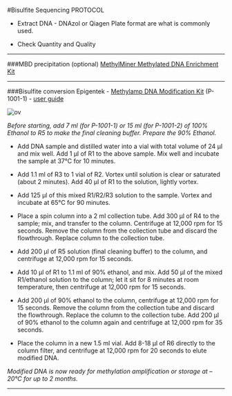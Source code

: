 #Bisulfite Sequencing PROTOCOL 
>  
>


* Extract DNA - DNAzol or Qiagen Plate format are what is commonly used.

>
>



* Check Quantity and Quality


> 
 
----


###MBD precipitation (optional)
[MethylMiner Methylated DNA Enrichment Kit](http://tools.lifetechnologies.com/content/sfs/manuals/methylminer_man.pdf)



---   

###Bisulfite conversion
Epigentek - [Methylamp DNA Modification Kit](http://www.epigentek.com/catalog/methylamp-dna-modification-kit-p-28.html) (P-1001-1) - [user guide](http://www.epigentek.com/docs/P-1001.pdf)

![ov](http://eagle.fish.washington.edu/cnidarian/skitch/www_epigentek_com_docs_P-1001_pdf_1A07DDD8.png)  


_Before starting, add 7 ml (for P-1001-1) or 15 ml (for P-1001-2) of 100% Ethanol to R5 to make the final cleaning buffer. Prepare the 90% Ethanol._ 


- Add DNA sample and distilled water into a vial with total volume of 24 µl and mix well. Add 1 µl of R1 to the above sample. Mix well and incubate the sample at 37°C for 10 minutes.



- Add 1.1 ml of R3 to 1 vial of R2. Vortex until solution is clear or saturated (about 2 minutes). Add 40 µl of R1 to the solution, lightly vortex.



- Add 125 µl of this mixed R1/R2/R3 solution to the sample. Vortex and incubate at 65°C for 90 minutes.



- Place a spin column into a 2 ml collection tube. Add 300 µl of R4 to the sample; mix, and transfer to the column. Centrifuge at 12,000 rpm for 15 seconds. Remove the column from the collection tube and discard the flowthrough. Replace column to the collection tube.


- Add 200 µl of R5 solution (final cleaning buffer) to the column, and centrifuge at 12,000 rpm for 15 seconds.


- Add 10 µl of R1 to 1.1 ml of 90% ethanol, and mix. Add 50 µl of the mixed R1/ethanol solution to the column; let it sit for 8 minutes at room temperature, then centrifuge at 12,000 rpm for 15 seconds.

- Add 200 µl of 90% ethanol to the column, centrifuge at 12,000 rpm for 15 seconds. Remove the column from the collection tube and discard the flowthrough. Replace the column to the collection tube. Add 200 µl of 90% ethanol to the column again and centrifuge at 12,000 rpm for 35 seconds.


- Place the column in a new 1.5 ml vial. Add 8-18 µl of R6 directly to the column filter, and centrifuge at 12,000 rpm for 20 seconds to elute modified DNA. 


_Modified DNA is now ready for methylation amplification or storage at –20°C for up to 2 months._

---

